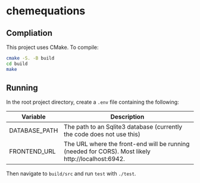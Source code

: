 # chemequations

## Compliation

This project uses CMake. To compile:

```bash
cmake -S. -B build
cd build
make
```

## Running

In the root project directory, create a `.env` file containing the following:

| Variable | Description |
|-|-|
| DATABASE_PATH | The path to an Sqlite3 database (currently the code does not use this) |
| FRONTEND_URL | The URL where the front-end will be running (needed for CORS). Most likely http://localhost:6942. |

Then navigate to `build/src` and run `test` with `./test`.
